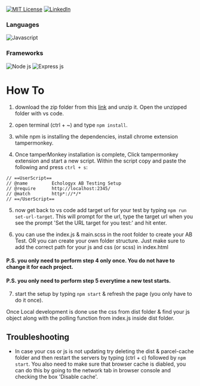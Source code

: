 [![MIT License][license-shield]][license-url]
[![LinkedIn][linkedin-shield]][linkedin-url]

### Languages

![Javascript][javascript-shield]

### Frameworks

![Node js][nodejs-shield] ![Express js][expressjs-shield]

# How To

1. download the zip folder from this [link](https://github.com/maaislam/echologyx-ab-testing-boilerplate/archive/refs/heads/main.zip) and unzip it. Open the unzipped folder with vs code.

2. open terminal (ctrl + ~) and type `npm install`.

3. while npm is installing the dependencies, install chrome extension tampermonkey.

4. Once tamperMonkey installation is complete, Click tampermonkey extension and start a new script.
   Within the script copy and paste the following and press `ctrl + s`:

```
// ==UserScript==
// @name         Echologyx AB Testing Setup
// @require      http://localhost:2345/
// @match        http*://*/*
// ==/UserScript==
```

5. now get back to vs code add target url for your test by typing `npm run set-url-target`. This will prompt for the url, type the target url when you see the prompt 'Set the URL target for you test:' and hit enter.

6. you can use the index.js & main.scss in the root folder to create your AB Test. OR you can create your own folder structure. Just make sure to add the correct path for your js and css (or scss) in index.html

#### P.S. you only need to perform step 4 only once. You do not have to change it for each project.

#### P.S. you only need to perform step 5 everytime a new test starts.

7. start the setup by typing `npm start` & refresh the page (you only have to do it once).

Once Local development is done use the css from dist folder & find your js object along with the polling function from index.js inside dist folder.

## Troubleshooting

- In case your css or js is not updating try deleting the dist & parcel-cache folder and then restart the servers by typing (ctrl + c) followed by `npm start`. You also need to make sure that browser cache is diabled, you can do this by going to the network tab in browser console and checking the box 'Disable cache'.

<!-- MARKDOWN LINKS & IMAGES -->
<!-- https://www.markdownguide.org/basic-syntax/#reference-style-links -->

[license-shield]: https://img.shields.io/github/license/othneildrew/Best-README-Template.svg?style=for-the-badge
[license-url]: https://github.com/maaislam/echologyx-ab-testing-boilerplate/blob/main/LICENSE
[linkedin-shield]: https://img.shields.io/badge/LinkedIn-0077B5?style=for-the-badge&logo=linkedin&logoColor=white
[linkedin-url]: https://www.linkedin.com/in/arafat-i-24689236/
[javascript-shield]: https://img.shields.io/badge/JavaScript-323330?style=for-the-badge&logo=javascript&logoColor=F7DF1E
[nodejs-shield]: https://img.shields.io/badge/Node.js-339933?style=for-the-badge&logo=nodedotjs&logoColor=white
[expressjs-shield]: https://img.shields.io/badge/Express.js-000000?style=for-the-badge&logo=express&logoColor=white
